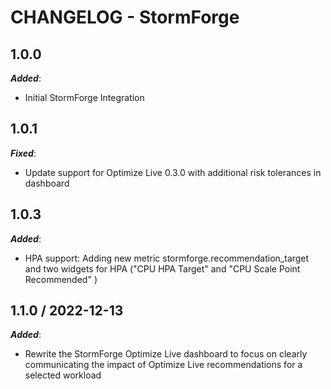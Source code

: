 # CHANGELOG - StormForge

## 1.0.0

***Added***: 

* Initial StormForge Integration


## 1.0.1

***Fixed***: 

* Update support for Optimize Live 0.3.0 with additional risk tolerances in dashboard


## 1.0.3

***Added***: 

* HPA support: Adding new metric stormforge.recommendation_target and two widgets for HPA ("CPU HPA Target" and "CPU Scale Point Recommended" )


## 1.1.0 / 2022-12-13

***Added***: 

* Rewrite the StormForge Optimize Live dashboard to focus on clearly communicating the impact of Optimize Live recommendations for a selected workload

